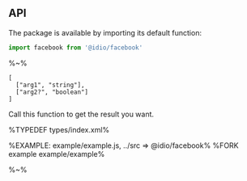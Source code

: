 ## API

The package is available by importing its default function:

```js
import facebook from '@idio/facebook'
```

%~%

```## facebook
[
  ["arg1", "string"],
  ["arg2?", "boolean"]
]
```

Call this function to get the result you want.

%TYPEDEF types/index.xml%

%EXAMPLE: example/example.js, ../src => @idio/facebook%
%FORK example example/example%

%~%